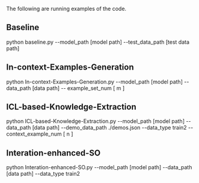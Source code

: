 The following are running examples of the code.

## Baseline
python baseline.py --model_path [model path] --test_data_path [test data path]

## In-context-Examples-Generation
python In-context-Examples-Generation.py --model_path [model path] --data_path [data path] -- example_set_num [ m ]

## ICL-based-Knowledge-Extraction
python ICL-based-Knowledge-Extraction.py --model_path [model path] --data_path [data path] --demo_data_path ./demos.json --data_type train2 --context_example_num [ n ]

## Interation-enhanced-SO
python Interation-enhanced-SO.py --model_path [model path] --data_path [data path] --data_type train2 
